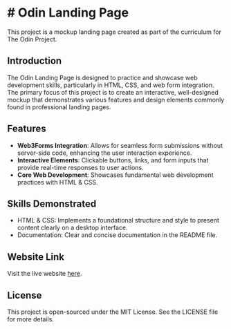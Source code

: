 # # Odin Landing Page

This project is a mockup landing page created as part of the curriculum for The Odin Project.

## Introduction

The Odin Landing Page is designed to practice and showcase web development skills, particularly in HTML, CSS, and web form integration. The primary focus of this project is to create an interactive, well-designed mockup that demonstrates various features and design elements commonly found in professional landing pages.

## Features

- **Web3Forms Integration**: Allows for seamless form submissions without server-side code, enhancing the user interaction experience.
- **Interactive Elements**: Clickable buttons, links, and form inputs that provide real-time responses to user actions.
- **Core Web Development**: Showcases fundamental web development practices with HTML & CSS.

## Skills Demonstrated

- HTML & CSS: Implements a foundational structure and style to present content clearly on a desktop interface.
- Documentation: Clear and concise documentation in the README file.

## Website Link

Visit the live website [here](https://paulomborges.github.io/odin-landing-page/).

## License

This project is open-sourced under the MIT License. See the LICENSE file for more details.


